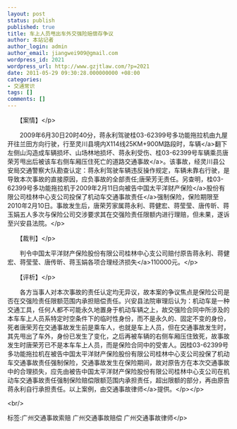 ```yaml
---
layout: post
status: publish
published: true
title: 车上人员甩出车外交强险赔偿存争议
author: 本站记者
author_login: admin
author_email: jiangwei909@gmail.com
wordpress_id: 2021
wordpress_url: http://www.gzjtlaw.com/?p=2021
date: 2011-05-29 09:30:28.000000000 +08:00
categories:
- 交通常识
tags: []
comments: []
---
```

<p><p>　　【案情】<&#47;p><p>　　2009年6月30日20时40分，蒋永利驾驶桂03-62399号多功能拖拉机由九屋开往兰田方向行驶，行至灵川县境内X114线25KM+900M路段时，<a>车辆<&#47;a>翻下左侧山沟造成车辆损坏、山场林地损坏、蒋永利受伤、桂03-62399号车辆乘员唐荣芳甩出后被该车右侧车厢压住死亡的道路<a>交通事故<&#47;a>。该事故，经灵川县公安局交通警察大队勘查认定：蒋永利驾驶车辆违反操作规定，车辆未靠右行驶，是导致本次事故的直接原因，应负事故的全部责任;唐荣芳无责任。另查明，桂03-62399号多功能拖拉机于2009年2月11日向被告中国太平洋财产<a>保险<&#47;a>股份有限公司桂林中心支公司投保了机动车<a>交通事故责任<&#47;a>强制保险，保险期限至2010年2月10日。事故发生后，唐荣芳家属蒋永利、蒋健宏、蒋莹莹、唐传昕、蒋玉娟五人多次与保险公司交涉要求其在交强险责任限额内进行理赔，但未果，遂诉至兴安县法院。<&#47;p><p>　　【裁判】<&#47;p><p>　　判令中国太平洋财产保险股份有限公司桂林中心支公司赔付原告蒋永利、蒋健宏、蒋莹莹、唐传昕、蒋玉娟各项合理经济<a>损失<&#47;a>110000元。<&#47;p><p>　　【评析】<&#47;p><p>　　各方当事人对本次事故的责任认定均无异议，故本案的争议焦点是保险公司是否在交强险责任限额范围内承担赔偿责任。兴安县法院审理后认为：机动车是一种交通工具，任何人都不可能永久地置身于机动车辆之上，故交强险合同中所涉及的本车车上人员系特定时空条件下的临时性身份，而不是永久的、固定不变的身份，死者唐荣芳在交通事故发生前是乘车人，也就是车上人员，但在交通事故发生时，其先甩出了车外，身份已发生了变化，之后再被车辆的右侧车厢压住致死，故事故发生时唐荣芳已不是本车车上人员，而是保险合同中的受害人。因桂03-62399号多功能拖拉机在被告中国太平洋财产保险股份有限公司桂林中心支公司投保了机动车交通事故责任强制保险，交通事故发生在保险期间，故对原告方在本次交通事故中的合理损失，应先由被告中国太平洋财产保险股份有限公司桂林中心支公司在机动车交通事故责任强制保险赔偿限额范围内承担责任，超出限额的部分，再由原告蒋永利自行承担责任。以上案例，由<a>交通事故律师<&#47;a>提供。<&#47;p><&#47;p><br&#47;><p>标签:广州交通事故索赔 广州交通事故赔偿 广州交通事故律师<&#47;p>
